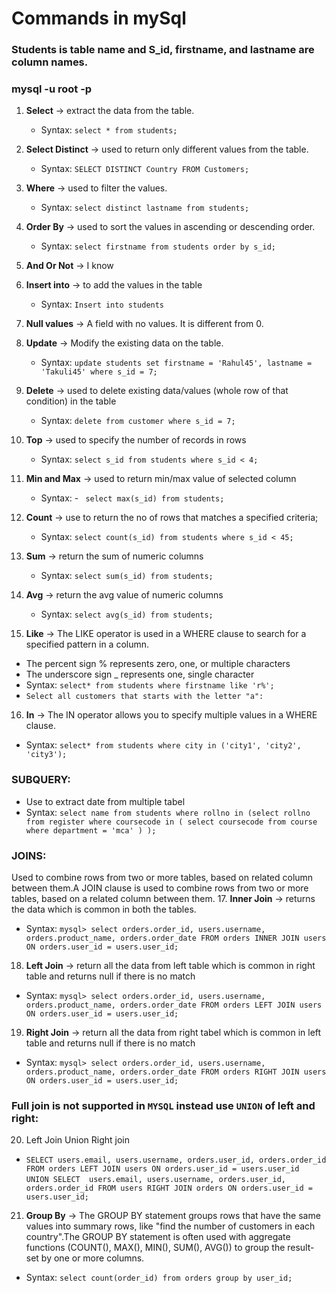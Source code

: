# Commands in mySql

### Students is table name and S_id, firstname, and lastname are column names.
### mysql -u root -p

1. **Select** -> extract the data from the table.
   - Syntax: `select * from students;`

2. **Select Distinct** -> used to return only different values from the table.
   - Syntax: `SELECT DISTINCT Country FROM Customers;`

3. **Where** -> used to filter the values.
   - Syntax: `select distinct lastname from students;`

4. **Order By** -> used to sort the values in ascending or descending order.
   - Syntax: `select firstname from students order by s_id;`

5. **And Or Not** -> I know

6. **Insert into** -> to add the values in the table
   - Syntax: `Insert into students`

7. **Null values** -> A field with no values. It is different from 0.

8. **Update** -> Modify the existing data on the table.
   - Syntax: `update students set firstname = 'Rahul45', lastname = 'Takuli45' where s_id = 7;`

9. **Delete** -> used to delete existing data/values (whole row of that condition) in the table
   - Syntax: `delete from customer where s_id = 7;`

10. **Top** -> used to specify the number of records in rows
    - Syntax: `select s_id from students where s_id < 4;`

11. **Min and Max** -> used to return min/max value of selected column
    - Syntax: - ` select max(s_id) from students;`<br>

12. **Count** -> use to return the no of rows that matches a specified criteria;
    - Syntax: `select count(s_id) from students where s_id < 45;`

13. **Sum** -> return the sum of numeric columns
    - Syntax: `select sum(s_id) from students;`

14. **Avg** -> return the avg value of numeric columns
    - Syntax:  `select avg(s_id) from students;`

15. **Like** -> The LIKE operator is used in a WHERE clause to search for a specified pattern in a column.
   - The percent sign % represents zero, one, or multiple characters
   - The underscore sign _ represents one, single character
   - Syntax: `select* from students where firstname like 'r%';` 
   - `Select all customers that starts with the letter "a":`

16. **In** -> The IN operator allows you to specify multiple values in a WHERE clause.
   - Syntax: `select* from students where city in ('city1', 'city2', 'city3');`
### SUBQUERY:
- Use to extract date from multiple tabel 
- Syntax: `select name from students where rollno in (select rollno from register where coursecode in ( select coursecode from course where department = 'mca' ) );`

### JOINS: 
Used to combine rows from two or more tables, based on related column between them.A JOIN clause is used to combine rows from two or more tables, based on a related column between them.
17. **Inner Join** -> returns the data which is common in both the tables.
   - Syntax:  `mysql> select orders.order_id, users.username, orders.product_name, orders.order_date FROM orders INNER JOIN users ON orders.user_id = users.user_id;`
18. **Left Join** -> return all the data from left table which is common in right table and returns null if there is no match
   - Syntax: `mysql> select orders.order_id, users.username, orders.product_name, orders.order_date FROM orders LEFT JOIN users ON orders.user_id = users.user_id;`
19. **Right Join** -> return all the data from right tabel which is common in left table and returns null if there is no match
   - Syntax: `mysql> select orders.order_id, users.username, orders.product_name, orders.order_date FROM orders RIGHT JOIN users ON orders.user_id = users.user_id;`
### Full join is not supported in `MYSQL` instead use `UNION` of left and right:
20. Left Join Union Right join
   - `SELECT
    users.email,
    users.username,
    orders.user_id,
    orders.order_id
FROM
    orders
LEFT JOIN
    users ON orders.user_id = users.user_id `
`UNION SELECT 
    users.email,
    users.username,
    orders.user_id,
    orders.order_id
FROM
    users
RIGHT JOIN
    orders ON orders.user_id = users.user_id;
`
21. **Group By** -> The GROUP BY statement groups rows that have the same values into summary rows, like "find the number of customers in each country".The GROUP BY statement is often used with aggregate functions (COUNT(), MAX(), MIN(), SUM(), AVG()) to group the result-set by one or more columns.
   - Syntax: `select count(order_id) from orders group by user_id;`